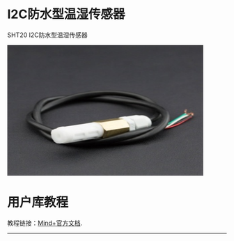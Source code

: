 # I2C防水型温湿传感器

SHT20 I2C防水型温湿传感器

<img src="/arduinoC/_images/featured.png" width="450" height="300" align=center>

# 用户库教程


教程链接：[Mind+官方文档](http://wiki.dfrobot.com.cn/index.php?title=(SKU:SEN0227)SHT20_I2C_%E9%98%B2%E6%B0%B4%E5%9E%8B%E6%B8%A9%E6%B9%BF%E4%BC%A0%E6%84%9F%E5%99%A8).

---------------------------------------------------------


